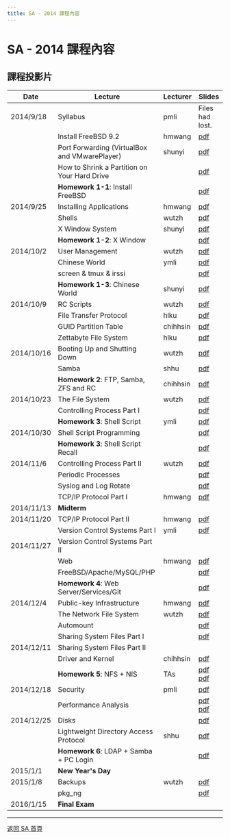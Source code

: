 ```yaml
---
title: SA - 2014 課程內容
---
```


# SA - 2014 課程內容

## 課程投影片

| Date       | Lecture                                       | Lecturer | Slides                                                                       |
| ---------- | --------------------------------------------- | -------- | ---------------------------------------------------------------------------- |
| 2014/9/18  | Syllabus                                      | pmli     | Files had lost.                                                              |
|            | Install FreeBSD 9.2                           | hmwang   | [pdf](slides/01_Install_FreeBSD.pdf)                                         |
|            | Port Forwarding (VirtualBox and VMwarePlayer) | shunyi   | [pdf](slides/20140918_Port_Forwarding_VirtualBox_VMwarePlayer.pdf)           |
|            | How to Shrink a Partition on Your Hard Drive  |          | [pdf](slides/20140918_How_to_Shrink_a_Partition_on_Your_Hard_Drive.pdf)      |
|            | **Homework 1-1**: Install FreeBSD             |          | [pdf](slides/20140918_Hw1-1_Requirements.pdf)                                |
| 2014/9/25  | Installing Applications                       | hmwang   | [pdf](slides/02_Installing_Applications.pdf)                                 |
|            | Shells                                        | wutzh    | [pdf](slides/02_Shells.pdf)                                                  |
|            | X Window System                               | shunyi   | [pdf](slides/02_X_Window_System_20140925.pdf)                                |
|            | **Homework 1-2**: X Window                    |          | [pdf](slides/20140930-Hw1-2_X_Window.pdf)                                    |
| 2014/10/2  | User Management                               | wutzh    | [pdf](slides/03_User_Management.pdf)                                         |
|            | Chinese World                                 | ymli     | [pdf](slides/03_Chinese_World.pdf)                                           |
|            | screen & tmux & irssi                         |          | [pdf](slides/screenXtmuxXirssi.pdf)                                          |
|            | **Homework 1-3**: Chinese World               | shunyi   | [pdf](slides/20141003-Hw1-3_Chinese_World.pdf)                               |
| 2014/10/9  | RC Scripts                                    | wutzh    | [pdf](slides/04_RC.pdf)                                                      |
|            | File Transfer Protocol                        | hlku     | [pdf](slides/04_FTP_v2.pdf)                                                  |
|            | GUID Partition Table                          | chihhsin | [pdf](slides/04_GPT.pdf)                                                     |
|            | Zettabyte File System                         | hlku     | [pdf](slides/04_ZFS_v2.pdf)                                                  |
| 2014/10/16 | Booting Up and Shutting Down                  | wutzh    | [pdf](slides/5_Boot_ShutDown.pdf)                                            |
|            | Samba                                         | shhu     | [pdf](slides/05_Samba.pdf)                                                   |
|            | **Homework 2**: FTP, Samba, ZFS and RC        | chihhsin | [pdf](slides/20141016-Hw2_File_System_Server.pdf)                            |
| 2014/10/23 | The File System                               | wutzh    | [pdf](slides/06_FileSystem.pdf)                                              |
|            | Controlling Process Part I                    |          | [pdf](slides/06_Controlling_Process.pdf)                                     |
|            | **Homework 3**: Shell Script                  | ymli     | [pdf](slides/Hwk3.pdf)                                                       |
| 2014/10/30 | Shell Script Programming                      |          | [pdf](slides/07_Shell%20Script%20Programming.pdf)                            |
|            | **Homework 3**: Shell Script Recall           |          | [pdf](slides/Hwk3.pdf)                                                       |
| 2014/11/6  | Controlling Process Part II                   | wutzh    | [pdf](slides/06_Controlling_Process.pdf)                                     |
|            | Periodic Processes                            |          | [pdf](slides/08_Periodic_Processes.pdf)                                      |
|            | Syslog and Log Rotate                         |          | [pdf](slides/08_Syslog_and_LogRotate.pdf)                                    |
|            | TCP/IP Protocol Part I                        | hmwang   | [pdf](slides/10_TCPIP.pdf)                                                   |
| 2014/11/13 | **Midterm**                                   |          |                                                                              |
| 2014/11/20 | TCP/IP Protocol Part II                       | hmwang   | [pdf](slides/10_TCPIP.pdf)                                                   |
|            | Version Control Systems Part I                | ymli     | [pdf](slides/11_GIT_and_version_control.pdf)                                 |
| 2014/11/27 | Version Control Systems Part II               |          |                                                                              |
|            | Web                                           | hmwang   | [pdf](slides/10_Web.pdf)                                                     |
|            | FreeBSD/Apache/MySQL/PHP                      |          | [pdf](slides/11_FAMP.pdf)                                                    |
|            | **Homework 4**: Web Server/Services/Git       |          | [pdf](slides/HW4.pdf)                                                        |
| 2014/12/4  | Public-key Infrastructure                     | hmwang   | [pdf](slides/12_PKI.pdf)                                                     |
|            | The Network File System                       | wutzh    | [pdf](slides/12_NFS.pdf)                                                     |
|            | Automount                                     |          | [pdf](slides/12_Automount.pdf)                                               |
|            | Sharing System Files Part I                   |          | [pdf](slides/13_NIS.pdf)                                                     |
| 2014/12/11 | Sharing System Files Part II                  |          |                                                                              |
|            | Driver and Kernel                             | chihhsin | [pdf](slides/13_Driver_and_Kernel.pdf)                                       |
|            | **Homework 5**: NFS + NIS                     | TAs      | [pdf](slides/HW5.pdf)<br>[pdf](slides/SA2014_Hw5_Demo_Flow.pdf)              |
| 2014/12/18 | Security                                      | pmli     | [pdf](slides/Security.pdf)                                                   |
|            | Performance Analysis                          |          | [pdf](slides/14_Performance.pdf)<br>[pdf](slides/Help_my_system_is_slow.pdf) |
| 2014/12/25 | Disks                                         |          | [pdf](slides/14_Disks.pdf)                                                   |
|            | Lightweight Directory Access Protocol         | shhu     | [pdf](slides/LDAP.pdf)                                                       |
|            | **Homework 6**: LDAP + Samba + PC Login       |          | [pdf](slides/HW6.pdf)                                                        |
| 2015/1/1   | **New Year's Day**                            |          |                                                                              |
| 2015/1/8   | Backups                                       | wutzh    | [pdf](slides/17_Backups.pdf)                                                 |
|            | pkg_ng                                        |          | [pdf](slides/pkgng.pdf)                                                      |
| 2016/1/15  | **Final Exam**                                |          |                                                                              |

---

[返回 SA 首頁](/sa/)
